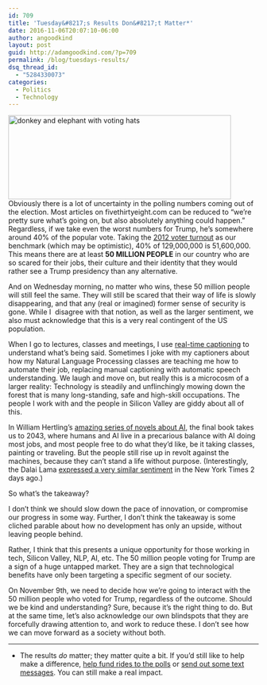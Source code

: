 ```yaml
---
id: 709
title: 'Tuesday&#8217;s Results Don&#8217;t Matter*'
date: 2016-11-06T20:07:10-06:00
author: angoodkind
layout: post
guid: http://adamgoodkind.com/?p=709
permalink: /blog/tuesdays-results/
dsq_thread_id:
  - "5284330073"
categories:
  - Politics
  - Technology
---
```

<img class="alignright" src="https://d3el53au0d7w62.cloudfront.net/wp-content/uploads/2016/04/19/vote-new.jpg" alt="donkey and elephant with voting hats" width="448" height="169" />Obviously there is a lot of uncertainty in the polling numbers coming out of the election. Most articles on fivethirtyeight.com can be reduced to &#8220;we&#8217;re pretty sure what&#8217;s going on, but also absolutely anything could happen.&#8221; Regardless, if we take even the worst numbers for Trump, he&#8217;s somewhere around 40% of the popular vote. Taking the [2012 voter turnout](https://en.wikipedia.org/wiki/Voter_turnout_in_the_United_States_presidential_elections#Other_eligibility_factors) as our benchmark (which may be optimistic), 40% of 129,000,000 is 51,600,000. This means there are at least **50 MILLION PEOPLE** in our country who are so scared for their jobs, their culture and their identity that they would rather see a Trump presidency than any alternative.

And on Wednesday morning, no matter who wins, these 50 million people will still feel the same. They will still be scared that their way of life is slowly disappearing, and that any (real or imagined) former sense of security is gone. While I &nbsp;disagree with that notion, as well as the larger sentiment, we also must acknowledge that this is a very real contingent of the US population.

When I go to lectures, classes and meetings, I use [real-time captioning](https://en.wikipedia.org/wiki/Communication_access_real-time_translation)&nbsp;to understand what&#8217;s being said. Sometimes I joke with my captioners about how my Natural Language Processing classes are teaching me how to automate their job, replacing manual captioning with automatic speech understanding. We laugh and move on, but really this is a microcosm of a larger reality: Technology is steadily and unflinchingly mowing down the forest that is many long-standing, safe and high-skill occupations. The people I work with and the people in Silicon Valley are giddy about all of this.

In William Hertling&#8217;s [amazing series of novels about AI](https://www.amazon.com/William-Hertling/e/B006J8EIY6), the final book takes us to 2043, where humans and AI live in a precarious balance with AI doing most jobs, and most people free to do what they&#8217;d like, be it taking classes, painting or traveling. But the people still rise up in revolt against the machines, because they can&#8217;t stand a life without purpose. (Interestingly, the Dalai Lama [expressed a very similar sentiment](http://www.nytimes.com/2016/11/04/opinion/dalai-lama-behind-our-anxiety-the-fear-of-being-unneeded.html?_r=0) in the New York Times 2 days ago.)

So what&#8217;s the takeaway?

I don&#8217;t think we should slow down the pace of innovation, or compromise our progress in some way. Further, I don&#8217;t think the takeaway is some cliched parable about how no development has only an upside, without leaving people behind.

Rather, I think that this presents a unique opportunity for those working in tech, Silicon Valley, NLP, AI, etc. The 50 million people voting for Trump are a sign of a huge untapped market. They are a sign that technological benefits have only been targeting a specific segment of our society.

On November 9th, we need to decide how we&#8217;re going to interact with&nbsp;the 50 million people who voted for Trump, regardless of the outcome. Should we be kind and understanding? Sure, because it&#8217;s the right thing to do. But at the same time, let&#8217;s also acknowledge our own blindspots that they are forcefully drawing attention to, and work to reduce these. I don&#8217;t see how we can move forward as a society without both.

* * *

* The results&nbsp;_do_ matter; they matter quite a bit. If you&#8217;d still like to help make a difference, [help fund rides to the polls](https://www.crowdpac.com/contribute/100604) or [send out some text messages](https://recruit.moveon.org/volunteer/). You can still make a real impact. &nbsp;